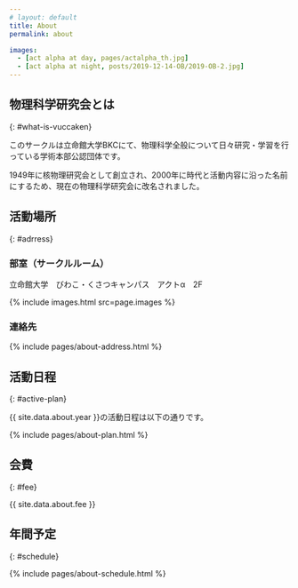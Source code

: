 ```yaml
---
# layout: default
title: About
permalink: about

images:
  - [act alpha at day, pages/actalpha_th.jpg]
  - [act alpha at night, posts/2019-12-14-OB/2019-OB-2.jpg]
---
```


## 物理科学研究会とは
{: #what-is-vuccaken}

このサークルは立命館大学BKCにて、物理科学全般について日々研究・学習を行っている学術本部公認団体です。

1949年に核物理研究会として創立され、2000年に時代と活動内容に沿った名前にするため、現在の物理科学研究会に改名されました。


## 活動場所
{: #adrress}

### 部室（サークルルーム）

立命館大学　びわこ・くさつキャンパス　アクトα　2F

{% include images.html src=page.images %}


### 連絡先

{% include pages/about-address.html %}


## 活動日程
{: #active-plan}

{{ site.data.about.year }}の活動日程は以下の通りです。

{% include pages/about-plan.html %}


## 会費
{: #fee}

{{ site.data.about.fee }}


## 年間予定
{: #schedule}

{% include pages/about-schedule.html %}